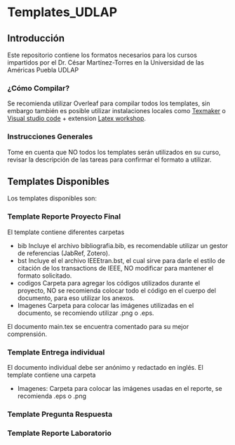 # Templates_UDLAP

## Introducción
Este repositorio contiene los formatos necesarios para los cursos impartidos por el Dr. César Martínez-Torres en la Universidad de las Américas Puebla UDLAP 

### ¿Cómo Compilar?
Se recomienda utilizar Overleaf para compilar todos los templates, sin embargo también es posible utilizar instalaciones locales como  [Texmaker][1] o  [Visual studio code][2] + extension [Latex workshop][3]. 

### Instrucciones Generales
Tome en cuenta que NO todos los templates serán utilizados en su curso, revisar la descripción de las tareas para confirmar el formato a utilizar.

## Templates Disponibles
Los templates disponibles son:

### Template Reporte Proyecto Final 
El template contiene diferentes carpetas
* bib Incluye el archivo bibliografia.bib, es recomendable utilizar un gestor de referencias (JabRef, Zotero).
* bst Incluye el el archivo IEEEtran.bst, el cual sirve para darle el estilo de citación de los transactions de IEEE, NO modificar para mantener el formato solicitado.
* codigos Carpeta para agregar los códigos utilizados durante el proyecto, NO se recomienda colocar todo el código en el cuerpo del documento, para eso utilizar los anexos.
* Imagenes Carpeta para colocar las imágenes utilizadas en el documento, se recomiendo utilizar .png o .eps.

El documento main.tex se encuentra comentado para su mejor comprensión.

### Template Entrega individual
El documento individual debe ser anónimo y redactado en inglés.
El template contiene una carpeta
* Imagenes: Carpeta para colocar las imágenes usadas en el reporte, se recomienda .eps o .png

### Template Pregunta Respuesta

### Template Reporte Laboratorio




[1]: https://ieeeauthorcenter.ieee.org/wp-content/uploads/IEEE-Reference-Guide.pdf "Title"
[2]: https://www.overleaf.com/ "Title"
[1]: https://www.xm1math.net/texmaker/ "Title"
[2]: https://code.visualstudio.com "Title"
[3]: https://marketplace.visualstudio.com/items?itemName=James-Yu.latex-workshop "Title"

